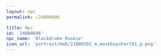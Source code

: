 ```yaml
---
layout: npc
permalink: /24000606

title: Npc
id: '24000606'
npc_name: 'Blackdrake Rookie'
icon_url: 'portrait/mob/21000102_m_maskboyshort01_p.png'
---
```

